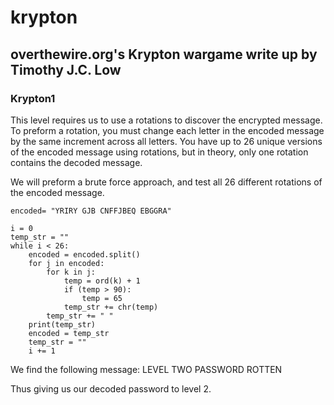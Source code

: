 # krypton
## overthewire.org's Krypton wargame write up by Timothy J.C. Low

### Krypton1
This level requires us to use a rotations to discover the encrypted message. To preform a rotation, you must change each letter in the encoded message by the same increment across all letters. You have up to 26 unique versions of the encoded message using rotations, but in theory, only one rotation contains the decoded message.

We will preform a brute force approach, and test all 26 different rotations of the encoded message.

```
encoded= "YRIRY GJB CNFFJBEQ EBGGRA"

i = 0
temp_str = ""
while i < 26:
    encoded = encoded.split()
    for j in encoded:
        for k in j:
            temp = ord(k) + 1
            if (temp > 90):
                temp = 65
            temp_str += chr(temp)
        temp_str += " "
    print(temp_str)
    encoded = temp_str
    temp_str = ""
    i += 1
```
We find the following message:
LEVEL TWO PASSWORD ROTTEN

Thus giving us our decoded password to level 2.
